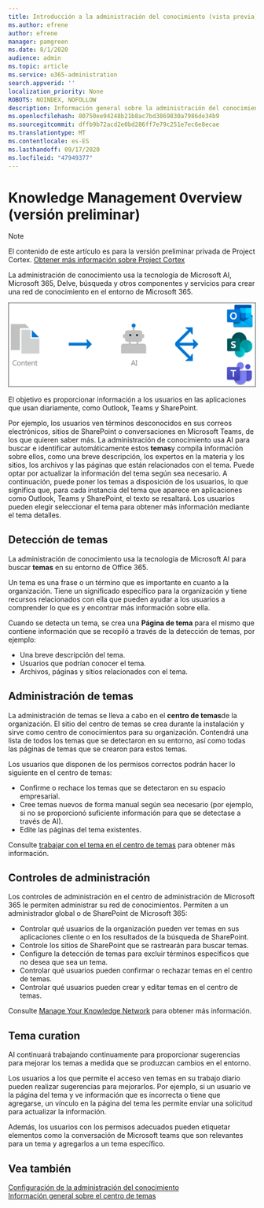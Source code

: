 ```yaml
---
title: Introducción a la administración del conocimiento (vista previa)
ms.author: efrene
author: efrene
manager: pamgreen
ms.date: 8/1/2020
audience: admin
ms.topic: article
ms.service: o365-administration
search.appverid: ''
localization_priority: None
ROBOTS: NOINDEX, NOFOLLOW
description: Información general sobre la administración del conocimiento en Project Cortex.
ms.openlocfilehash: 80750ee94248b21b8ac7bd3869830a7986de34b9
ms.sourcegitcommit: dffb9b72acd2e0bd286ff7e79c251e7ec6e8ecae
ms.translationtype: MT
ms.contentlocale: es-ES
ms.lasthandoff: 09/17/2020
ms.locfileid: "47949377"
---
```

# <a name="knowledge-management-0verview-preview"></a>Knowledge Management 0verview (versión preliminar)

> [!Note] 
> El contenido de este artículo es para la versión preliminar privada de Project Cortex. [Obtener más información sobre Project Cortex](https://aka.ms/projectcortex) 

La administración de conocimiento usa la tecnología de Microsoft AI, Microsoft 365, Delve, búsqueda y otros componentes y servicios para crear una red de conocimiento en el entorno de Microsoft 365. 

   ![Flujo de administración de conocimiento](../media/content-understanding/knowledge-management-flowchart.png) </br> 

El objetivo es proporcionar información a los usuarios en las aplicaciones que usan diariamente, como Outlook, Teams y SharePoint.

Por ejemplo, los usuarios ven términos desconocidos en sus correos electrónicos, sitios de SharePoint o conversaciones en Microsoft Teams, de los que quieren saber más. La administración de conocimiento usa AI para buscar e identificar automáticamente estos **temas**y compila información sobre ellos, como una breve descripción, los expertos en la materia y los sitios, los archivos y las páginas que están relacionados con el tema. Puede optar por actualizar la información del tema según sea necesario. A continuación, puede poner los temas a disposición de los usuarios, lo que significa que, para cada instancia del tema que aparece en aplicaciones como Outlook, Teams y SharePoint, el texto se resaltará. Los usuarios pueden elegir seleccionar el tema para obtener más información mediante el tema detalles.


## <a name="topic-discovery"></a>Detección de temas

La administración de conocimiento usa la tecnología de Microsoft AI para buscar **temas** en su entorno de Office 365.

Un tema es una frase o un término que es importante en cuanto a la organización. Tiene un significado específico para la organización y tiene recursos relacionados con ella que pueden ayudar a los usuarios a comprender lo que es y encontrar más información sobre ella.

Cuando se detecta un tema, se crea una **Página de tema** para el mismo que contiene información que se recopiló a través de la detección de temas, por ejemplo:

- Una breve descripción del tema.
- Usuarios que podrían conocer el tema.
- Archivos, páginas y sitios relacionados con el tema.


## <a name="topic-management"></a>Administración de temas

La administración de temas se lleva a cabo en el **centro de temas**de la organización. El sitio del centro de temas se crea durante la instalación y sirve como centro de conocimientos para su organización. Contendrá una lista de todos los temas que se detectaron en su entorno, así como todas las páginas de temas que se crearon para estos temas. 

Los usuarios que disponen de los permisos correctos podrán hacer lo siguiente en el centro de temas:

- Confirme o rechace los temas que se detectaron en su espacio empresarial.
- Cree temas nuevos de forma manual según sea necesario (por ejemplo, si no se proporcionó suficiente información para que se detectase a través de AI).
- Edite las páginas del tema existentes.</br>

Consulte [trabajar con el tema en el centro de temas](work-with-topics.md) para obtener más información.  


## <a name="admin-controls"></a>Controles de administración

Los controles de administración en el centro de administración de Microsoft 365 le permiten administrar su red de conocimientos. Permiten a un administrador global o de SharePoint de Microsoft 365:

- Controlar qué usuarios de la organización pueden ver temas en sus aplicaciones cliente o en los resultados de la búsqueda de SharePoint.
- Controle los sitios de SharePoint que se rastrearán para buscar temas.
- Configure la detección de temas para excluir términos específicos que no desea que sea un tema.
- Controlar qué usuarios pueden confirmar o rechazar temas en el centro de temas.
- Controlar qué usuarios pueden crear y editar temas en el centro de temas.

Consulte [Manage Your Knowledge Network](manage-knowledge-network.md) para obtener más información. 

## <a name="topic-curation"></a>Tema curation

AI continuará trabajando continuamente para proporcionar sugerencias para mejorar los temas a medida que se produzcan cambios en el entorno.

Los usuarios a los que permite el acceso ven temas en su trabajo diario pueden realizar sugerencias para mejorarlos. Por ejemplo, si un usuario ve la página del tema y ve información que es incorrecta o tiene que agregarse, un vínculo en la página del tema les permite enviar una solicitud para actualizar la información.

Además, los usuarios con los permisos adecuados pueden etiquetar elementos como la conversación de Microsoft teams que son relevantes para un tema y agregarlos a un tema específico.




## <a name="see-also"></a>Vea también
[Configuración de la administración del conocimiento](set-up-knowledge-network.md)</br>
[Información general sobre el centro de temas](topic-center-overview.md)
